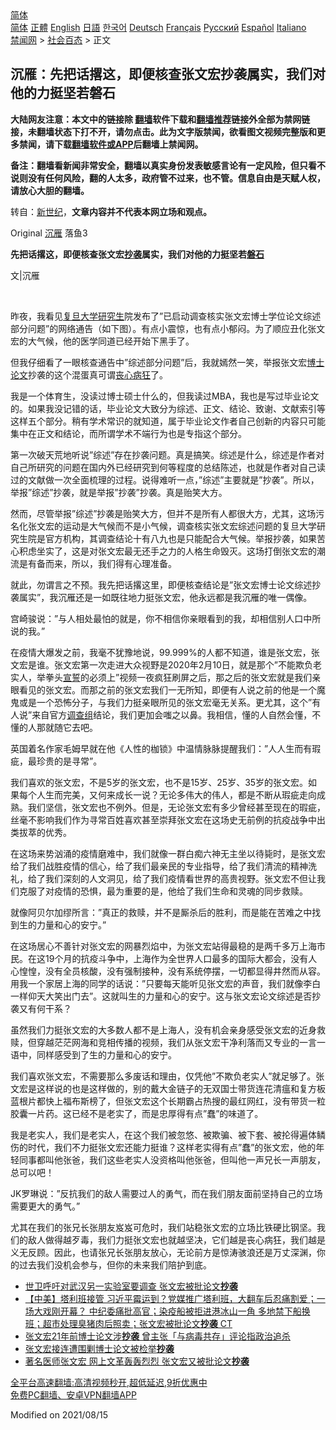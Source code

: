  <!-- 面包屑导航 --> <div class="breadcrumb"><!-- GTranslate: https://gtranslate.io/ -->  <div class="switcher notranslate">  <div class="selected">  <a href="#" onclick="return false;"> 简体</a>  </div>  <div class="option">  <a href="https://www.bannedbook.org" onclick="doGTranslate('zh-CN|zh-CN');jQuery('div.switcher div.selected a').html(jQuery(this).html());return false;" title="简体中文" class="nturl selected"> 简体</a>  <a href="https://www.bannedbook.org/zh-tw/" onclick="doGTranslate('zh-CN|zh-TW');jQuery('div.switcher div.selected a').html(jQuery(this).html());return false;" title="繁體中文" class="nturl"> 正體</a>  <a href="https://www.bannedbook.org/en/" onclick="doGTranslate('zh-CN|en');jQuery('div.switcher div.selected a').html(jQuery(this).html());return false;" title="English" class="nturl"> English</a>  <a href="https://www.bannedbook.org/ja/" onclick="doGTranslate('zh-CN|ja');jQuery('div.switcher div.selected a').html(jQuery(this).html());return false;" title="日本語" class="nturl"> 日語</a>  <a href="https://www.bannedbook.org/ko/" onclick="doGTranslate('zh-CN|ko');jQuery('div.switcher div.selected a').html(jQuery(this).html());return false;" title="한국어" class="nturl"> 한국어</a>  <a href="https://www.bannedbook.org/de/" onclick="doGTranslate('zh-CN|de');jQuery('div.switcher div.selected a').html(jQuery(this).html());return false;" title="Deutsch" class="nturl"> Deutsch</a>  <a href="https://www.bannedbook.org/fr/" onclick="doGTranslate('zh-CN|fr');jQuery('div.switcher div.selected a').html(jQuery(this).html());return false;" title="Français" class="nturl"> Français</a>  <a href="https://www.bannedbook.org/ru/" onclick="doGTranslate('zh-CN|ru');jQuery('div.switcher div.selected a').html(jQuery(this).html());return false;" title="Русский" class="nturl"> Русский</a>  <a href="https://www.bannedbook.org/es/" onclick="doGTranslate('zh-CN|es');jQuery('div.switcher div.selected a').html(jQuery(this).html());return false;" title="Español" class="nturl"> Español</a>  <a href="https://www.bannedbook.org/it/" onclick="doGTranslate('zh-CN|it');jQuery('div.switcher div.selected a').html(jQuery(this).html());return false;" title="Italiano" class="nturl"> Italiano</a>  </div>  </div>      <div class='breadcrumb-sub'><!-- Breadcrumb NavXT 6.3.0 --> <a href="https://www.bannedbook.org/" class="home">禁闻网</a> &gt; <a href="https://www.bannedbook.org/bnews/baitai/" class="category">社会百态</a> &gt; 正文</div></div><h2>沉雁：先把话撂这，即便核查张文宏抄袭属实，我们对他的力挺坚若磐石</h2> <p class="notice"><b>大陆网友注意：本文中的链接除 <a href="https://github.com/bannedbook/fanqiang" >翻墙</a>软件下载和<a href="https://github.com/killgcd/justmysocks/blob/master/README.md">翻墙推荐</a>链接外全部为禁网链接，未翻墙状态下打不开，请勿点击。此为文字版禁闻，欲看图文视频完整版和更多禁闻，请下载<a href="https://github.com/bannedbook/fanqiang">翻墙软件或APP</a>后翻墙上禁闻网。</p><p>备注：翻墙看新闻非常安全，翻墙以真实身份发表敏感言论有一定风险，但只看不说则没有任何风险，翻的人太多，政府管不过来，也不管。信息自由是天赋人权，请放心大胆的翻墙。</b></p>  <div class="entry"> <p>转自：<a href="https://www.bannedbook.org/bnews/tag/%e6%96%b0%e4%b8%96%e7%ba%aa/" class="st_tag internal_tag" rel="tag" title="标签 新世纪 下的日志">新世纪</a>，<strong>文章内容并不代表本网立场和观点。</strong></p> <p>Original&#160;<a href="https://www.bannedbook.org/bnews/tag/%e6%b2%89%e9%9b%81/" class="st_tag internal_tag" rel="tag" title="标签 沉雁 下的日志">沉雁</a>&#160;落鱼3</p> <p><p><strong>先把话撂这&#65292;即便核查张文宏<a href="https://www.bannedbook.org/bnews/tag/%E6%8A%84%E8%A2%AD/" class="st_tag internal_tag" rel="tag" title="标签 抄袭 下的日志">抄袭</a>属实&#65292;我们对他的力挺坚若<a href="https://www.bannedbook.org/bnews/tag/%E7%A3%90%E7%9F%B3/" class="st_tag internal_tag" rel="tag" title="标签 磐石 下的日志">磐石</a></strong></p> <p>文|沉雁</p> <p>&#160;</p> <p>昨夜&#65292;我看见<a href="https://www.bannedbook.org/bnews/tag/%E5%A4%8D%E6%97%A6%E5%A4%A7%E5%AD%A6/" class="st_tag internal_tag" rel="tag" title="标签 复旦大学 下的日志">复旦大学</a><a href="https://www.bannedbook.org/bnews/tag/%e7%a0%94%e7%a9%b6%e7%94%9f/" class="st_tag internal_tag" rel="tag" title="标签 研究生 下的日志">研究生</a>院发布了&#8221;已启动调查核实张文宏博士学位论文综述部分问题&#8221;的网络通告&#65288;如下图&#65289;&#12290;有点小震惊&#65292;也有点小郁闷&#12290;为了顺应丑化张文宏的大气候&#65292;他的医学同道已经开始下黑手了&#12290;</p>  <p>但我仔细看了一眼核查通告中&#8221;综述部分问题&#8221;后&#65292;我就嫣然一笑&#65292;举报张文宏<a href="https://www.bannedbook.org/bnews/tag/%E5%8D%9A%E5%A3%AB%E8%AE%BA%E6%96%87/" class="st_tag internal_tag" rel="tag" title="标签 博士论文 下的日志">博士论文</a>抄袭的这个混蛋真可谓<a href="https://www.bannedbook.org/bnews/tag/%E4%B8%A7%E5%BF%83%E7%97%85%E7%8B%82/" class="st_tag internal_tag" rel="tag" title="标签 丧心病狂 下的日志">丧心病狂</a>了&#12290;</p> <p>我是一个体育生&#65292;没读过博士硕士什么的&#65292;但我读过MBA&#65292;我也是写过毕业论文的&#12290;如果我没记错的话&#65292;毕业论文大致分为综述&#12289;正文&#12289;结论&#12289;致谢&#12289;文献索引等这样五个部分&#12290;稍有学术常识的就知道&#65292;属于毕业论文作者自己创新的内容只可能集中在正文和结论&#65292;而所谓学术不端行为也是专指这个部分&#12290;</p> <p>第一次破天荒地听说&#8221;综述&#8221;存在抄袭问题&#12290;真是搞笑&#12290;综述是什么&#65292;综述是作者对自己所研究的问题在国内外已经研究到何等程度的总结陈述&#65292;也就是作者对自己读过的文献做一次全面梳理的过程&#12290;说得难听一点&#65292;&#8221;综述&#8221;主要就是&#8221;抄袭&#8221;&#12290;所以&#65292;举报&#8221;综述&#8221;抄袭&#65292;就是举报&#8221;抄袭&#8221;抄袭&#12290;真是贻笑大方&#12290;</p> <p>然而&#65292;尽管举报&#8221;综述&#8221;抄袭是贻笑大方&#65292;但并不是所有人都很大方&#65292;尤其&#65292;这场污名化张文宏的运动是大气候而不是小气候&#65292;调查核实张文宏综述问题的复旦大学研究生院是官方机构&#65292;其调查结论十有八九也是只能配合大气候&#12290;举报抄袭&#65292;如果苦心积虑坐实了&#65292;这是对张文宏最无还手之力的人格生命毁灭&#12290;这场打倒张文宏的潮流是有备而来&#65292;所以&#65292;我们得有心理准备&#12290;</p> <p>就此&#65292;勿谓言之不预&#12290;我先把话撂这里&#65292;即便核查结论是&#8221;张文宏博士论文综述抄袭属实&#8221;&#65292;我沉雁还是一如既往地力挺张文宏&#65292;他永远都是我沉雁的唯一偶像&#12290;</p> <p>宫崎骏说&#65306;&#8221;与人相处最怕的就是&#65292;你不相信你亲眼看到的我&#65292;却相信别人口中所说的我&#12290;&#8221;</p>  <p>在疫情大爆发之前&#65292;我毫不犹豫地说&#65292;99.999%的人都不知道&#65292;谁是张文宏&#65292;张文宏是谁&#12290;张文宏第一次走进大众视野是2020年2月10日&#65292;就是那个&#8221;不能欺负老实人&#65292;举拳头<span class='wp_keywordlink'><a href="https://www.bannedbook.org/forum5/topic17.html" title="宣誓与预言" target="_blank">宣誓</a></span>的必须上&#8221;视频一夜疯狂刷屏之后&#65292;那之后的张文宏就是我们亲眼看见的张文宏&#12290;而那之前的张文宏我们一无所知&#65292;即便有人说之前的他是一个魔鬼或是一个恐怖分子&#65292;与我们力挺亲眼所见的张文宏毫无关系&#12290;更尤其&#65292;这个&#8221;有人说&#8221;来自官方<a href="https://www.bannedbook.org/bnews/tag/%E8%B0%83%E6%9F%A5%E7%BB%84/" class="st_tag internal_tag" rel="tag" title="标签 调查组 下的日志">调查组</a>结论&#65292;我们更加会嗤之以鼻&#12290;我相信&#65292;懂的人自然会懂&#65292;不懂的人那就随它去吧&#12290;</p> <p>英国着名作家毛姆早就在他&#12298;人性的枷锁&#12299;中温情脉脉提醒我们&#65306;&#8221;人人生而有瑕疵&#65292;最珍贵的是寻常&#8221;&#12290;</p> <p>我们喜欢的张文宏&#65292;不是5岁的张文宏&#65292;也不是15岁&#12289;25岁&#12289;35岁的张文宏&#12290;如果每个人生而完美&#65292;又何来成长一说&#65311;无论多伟大的伟人&#65292;都是不断从瑕疵走向成熟&#12290;我们坚信&#65292;张文宏也不例外&#12290;但是&#65292;无论张文宏有多少曾经甚至现在的瑕疵&#65292;丝毫不影响我们作为寻常百姓喜欢甚至崇拜张文宏在这场史无前例的抗疫战争中出类拔萃的优秀&#12290;</p> <p>在这场来势汹涌的疫情磨难中&#65292;我们就像一群白痴六神无主坐以待毙时&#65292;是张文宏给了我们战胜疫情的信心&#65292;给了我们最亲民的专业指导&#65292;给了我们清流的精神洗礼&#65292;给了我们深刻的人文洞见&#65292;给了我们疫情看世界的高贵视野&#12290;张文宏不但让我们克服了对疫情的恐惧&#65292;最为重要的是&#65292;他给了我们生命和灵魂的同步救赎&#12290;</p> <p>就像阿贝尔加缪所言&#65306;&#8221;真正的救赎&#65292;并不是厮杀后的胜利&#65292;而是能在苦难之中找到生的力量和心的安宁&#12290;&#8221;</p> <p>在这场居心不善针对张文宏的网暴烈焰中&#65292;为张文宏站得最稳的是两千多万上海市民&#12290;在这19个月的抗疫斗争中&#65292;上海作为全世界人口最多的国际大都会&#65292;没有人心惶惶&#65292;没有全员核酸&#65292;没有强制接种&#65292;没有系统停摆&#65292;一切都显得井然而从容&#12290;用我一个家居上海的同学的话说&#65306;&#8221;只要每天能听见张文宏的声音&#65292;我们就像李白一样仰天大笑出门去&#8221;&#12290;这就叫生的力量和心的安宁&#12290;这与张文宏论文综述是否抄袭又有何干系&#65311;</p>  <p>虽然我们力挺张文宏的大多数人都不是上海人&#65292;没有机会亲身感受张文宏的近身救赎&#65292;但穿越茫茫网海和竞相传播的视频&#65292;我们从张文宏干净利落而又专业的一言一语中&#65292;同样感受到了生的力量和心的安宁&#12290;</p> <p>我们喜欢张文宏&#65292;不需要那么多废话和理由&#65292;仅凭他&#8221;不欺负老实人&#8221;就足够了&#12290;张文宏是这样说的也是这样做的&#65292;别的戴大金链子的无双国士带货连花清瘟和复方板蓝根片都快上福布斯榜了&#65292;但张文宏这个长期霸占热搜的最红网红&#65292;没有带货一粒胶囊一片药&#12290;这已经不是老实了&#65292;而是忠厚得有点&#8221;蠢&#8221;的味道了&#12290;</p> <p>我是老实人&#65292;我们是老实人&#65292;在这个我们被忽悠&#12289;被欺骗&#12289;被下套&#12289;被抡得遍体鳞伤的时代&#65292;我们不力挺张文宏还能力挺谁&#65311;这样老实得有点&#8221;蠢&#8221;的张文宏&#65292;他的年轻同事都叫他张爸&#65292;我们这些老实人没资格叫他张爸&#65292;但叫他一声兄长一声朋友&#65292;总可以吧&#65281;</p> <p>JK罗琳说&#65306;&#8221;反抗我们的敌人需要过人的勇气&#65292;而在我们朋友面前坚持自己的立场需要更大的勇气&#12290;&#8221;</p> <p>尤其在我们的张兄长张朋友岌岌可危时&#65292;我们站稳张文宏的立场比铁硬比钢坚&#12290;我们的敌人做得越歹毒&#65292;我们力挺张文宏也就越坚决&#65292;它们越是丧心病狂&#65292;我们越是义无反顾&#12290;因此&#65292;也请张兄长张朋友放心&#65292;无论前方是惊涛骇浪还是万丈深渊&#65292;你的过去我们没机会参与&#65292;但你的未来我们陪护到底&#12290;</p> <p><ul class='op-related-articles' title='相关阅读'> <li><a href='https://www.bannedbook.org/bnews/baitai/20210817/1607747.html' target='_blank'>世卫呼吁对武汉另一实验室要调查 张文宏被批论文<b>抄袭</b></a></li> <li><a href='https://www.bannedbook.org/bnews/bannedvideo/20210817/1607667.html' target='_blank'>【中美】塔利班接管 习近平霉运到？党媒推广塔利班，大翻车后忍痛割爱；一场大戏刚开幕？ 中纪委痛批高官；染疫船被拒进港冰山一角 多地禁下船换班；超市处理臭猪肉后照卖；张文宏被批论文<b>抄袭</b> CT</a></li> <li><a href='https://www.bannedbook.org/bnews/headline/20210816/1607304.html' target='_blank'>张文宏21年前博士论文涉<b>抄袭</b> 曾主张「与病毒共存」评论指政治追杀</a></li> <li><a href='https://www.bannedbook.org/bnews/baitai/20210816/1607125.html' target='_blank'>张文宏接连遭围剿博士论文被检举<b>抄袭</b></a></li> <li><a href='https://www.bannedbook.org/bnews/baitai/20210816/1606974.html' target='_blank'>著名医师张文宏 网上文革轰轰烈烈 张文宏又被批论文<b>抄袭</b></a></li> </ul> <p class="texttj"> <a href="https://github.com/bannedbook/fanqiang/wiki/V2ray%E6%9C%BA%E5%9C%BA" target="_blank">全平台高速翻墙:高清视频秒开,超低延迟,9折优惠中</a><br/> <a href="https://github.com/bannedbook/fanqiang/wiki/%E7%A6%81%E9%97%BB%E7%BD%91%E5%AE%89%E5%8D%93%E7%BF%BB%E5%A2%99%E6%96%B0%E9%97%BBAPP" target="_blank">免费PC翻墙、安卓VPN翻墙APP</a></p> <p>Modified on&#160;2021/08/15</p><a name='sharetosocial'></a>  <div style="margin-bottom:5px;padding-bottom:5px;clear:both"> <div id="archive-pix-1" class="banner-ads"> <!-- AuctionX Display platform tag START --> <div id="26318x728x90x621x_ADSLOT2" clicktrack="%%CLICK_URL_ESC%%"></div> <!-- AuctionX Display platform tag END --> </div> <div id="archive-pix-2" class="banner-ads"> <!-- AuctionX Display platform tag START --> <div id="26315x300x250x621x_ADSLOT2" clicktrack="%%CLICK_URL_ESC%%"></div> <!-- AuctionX Display platform tag END --> </div> </div>  <div id="archive-pix-1" class="banner-ads"> <!-- AuctionX Display platform tag START --> <div id="26318x728x90x621x_ADSLOT3" clicktrack="%%CLICK_URL_ESC%%"></div> <!-- AuctionX Display platform tag END --> </div> </div><!--END ENTRY--> 